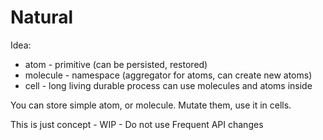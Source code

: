 # Natural

Idea:
- atom - primitive (can be persisted, restored)
- molecule - namespace (aggregator for atoms, can create new atoms)
- cell - long living durable process can use molecules and atoms inside

You can store simple atom, or molecule. Mutate them, use it in cells.

This is just concept - WIP - Do not use
Frequent API changes
